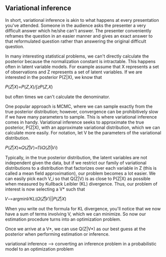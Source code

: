 ## Variational inference

In short, variational inference is akin to what happens at every presentation you've attended. Someone in the audience asks the presenter a very difficult answer which he/she can't answer. The presenter conveniently reframes the question in an easier manner and gives an exact answer to that reformulated question rather than answering the original difficult question. 

In many interesting statistical problems, we can't directly calculate the posterior because the normalization constant is intractable. This happens often in latent variable models. For example assume that X represents a set of observations and Z represents a set of latent variables. If we are interested in the posterior P(Z|X), we know that

𝑃(𝑍|𝑋)=𝑃(𝑍,𝑋)/∫𝑧𝑃(𝑍,𝑋)

but often times we can't calculate the denominator.
 
One popular approach is MCMC, where we can sample exactly from the true posterior distribution; however, convergence can be prohibitively slow if we have many parameters to sample. This is where variational inference comes in handy. Variational inference seeks to approximate the true posterior, P(Z|X), with an approximate variational distribution, which we can calculate more easily. For notation, let V be the parameters of the variational distribution.

𝑃(𝑍|𝑋)≈𝑄(𝑍|𝑉)=∏𝑖𝑄(𝑍𝑖|𝑉𝑖)

Typically, in the true posterior distribution, the latent variables are not independent given the data, but if we restrict our family of variational distributions to a distribution that factorizes over each variable in Z (this is called a mean field approximation), our problem becomes a lot easier. We can easily pick each V_i so that Q(Z|V) is as close to P(Z|X) as possible when measured by Kullback Leibler (KL) divergence. Thus, our problem of interest is now selecting a V* such that

𝑉⋆=argmin𝑉𝐾𝐿(𝑄(𝑍|𝑉)||𝑃(𝑍|𝑋)

When you write out the formula for KL divergence, you'll notice that we now have a sum of terms involving V, which we can minimize. So now our estimation procedure turns into an optimization problem.

Once we arrive at a V*, we can use Q(Z|V*) as our best guess at the posterior when performing estimation or inference.


variational inference --> converting an inference problem in a probabilistic model to an optimization problem